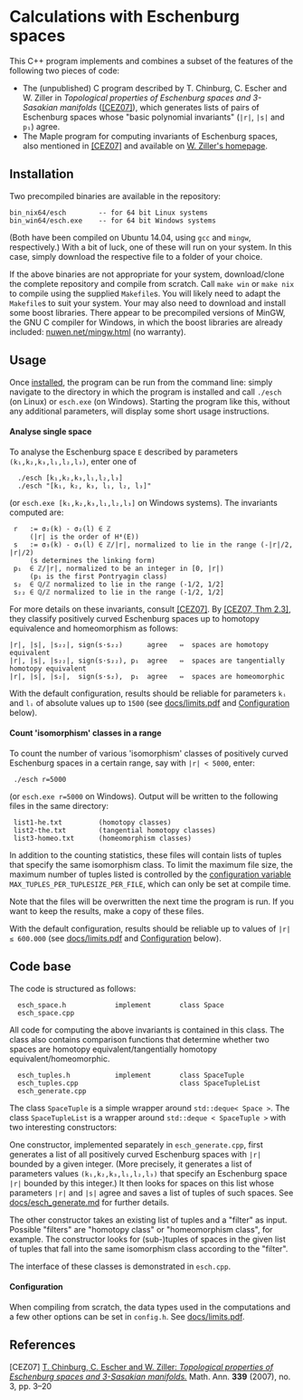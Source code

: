 # Calculations with Eschenburg spaces

This C++ program implements and combines a subset of the features of the following two pieces of code:

-  The (unpublished) C program described by T. Chinburg, C. Escher and W. Ziller in *Topological properties of Eschenburg spaces and 3-Sasakian manifolds* ([\[CEZ07\]](#references)), which generates lists of pairs of Eschenburg spaces whose "basic polynomial invariants" (`|r|`, `|s|` and `p₁`) agree. 
-  The Maple program for computing invariants of Eschenburg spaces, also mentioned in [\[CEZ07\]](#references) and available on [W. Ziller's homepage](https://www.math.upenn.edu/~wziller/research.html).


## Installation

Two precompiled binaries are available in the repository:

    bin_nix64/esch        -- for 64 bit Linux systems
    bin_win64/esch.exe    -- for 64 bit Windows systems
    
(Both have been compiled on Ubuntu 14.04, using `gcc` and `mingw`, respectively.)  With a bit of luck, one of these will run on your system.  In this case, simply download the respective file to a folder of your choice.

If the above binaries are not appropriate for your system, download/clone the complete repository and compile from scratch.  Call `make win` or `make nix` to compile using the supplied `Makefile`s.  You will likely need to adapt the `Makefile`s to suit your system.   Your may also need to download and install some boost libraries.
There appear to be precompiled versions of MinGW, the GNU C compiler for Windows, in which the boost libraries are already included:
[nuwen.net/mingw.html](https://nuwen.net/mingw.html)  (no warranty).


## Usage

Once [installed](#installation), the program can be run from the command line:  simply navigate to the directory in which the program is installed and call `./esch` (on Linux) or `esch.exe` (on Windows).  Starting the program like this, without any additional parameters, will display some short usage instructions.  

#### Analyse single space
To analyse the Eschenburg space `E` described by parameters `(k₁,k₂,k₃,l₁,l₂,l₃)`, enter one of
								
      ./esch [k₁,k₂,k₃,l₁,l₂,l₃]					
      ./esch "[k₁, k₂, k₃, l₁, l₂, l₃]"				

(or `esch.exe [k₁,k₂,k₃,l₁,l₂,l₃]` on Windows systems).  The invariants computed are:

     r   := σ₂(k) - σ₂(l) ∈ ℤ
         (|r| is the order of H⁴(E))
     s   := σ₃(k) - σ₃(l) ∈ ℤ/|r|, normalized to lie in the range (-|r|/2, |r|/2)
         (s determines the linking form)
     p₁  ∈ ℤ/|r|, normalized to be an integer in [0, |r|) 
         (p₁ is the first Pontryagin class)
     s₂  ∈ ℚ/ℤ normalized to lie in the range (-1/2, 1/2]
     s₂₂ ∈ ℚ/ℤ normalized to lie in the range (-1/2, 1/2]

For more details on these invariants, consult  [\[CEZ07\]](#references).  By  [\[CEZ07, Thm 2.3\]](#references), they classify positively curved Eschenburg spaces up to homotopy equivalence and homeomorphism as follows:

    |r|, |s|, |s₂₂|, sign(s·s₂₂)      agree   ⇔  spaces are homotopy equivalent
    |r|, |s|, |s₂₂|, sign(s·s₂₂), p₁  agree   ⇔  spaces are tangentially homotopy equivalent
    |r|, |s|, |s₂|,  sign(s·s₂),  p₁  agree   ⇔  spaces are homeomorphic
    
With the default configuration, results should be reliable for parameters `kᵢ` and `lᵢ` of absolute values up to `1500` (see [docs/limits.pdf](docs/limits.pdf) and [Configuration](#configuration) below).


#### Count 'isomorphism' classes in a range
To count the number of various 'isomorphism' classes of positively curved Eschenburg spaces in a certain range, say with `|r| < 5000`, enter:						
								
     ./esch r=5000						

(or `esch.exe r=5000` on Windows).  Output will be written to the following files in the same directory:

     list1-he.txt	      (homotopy classes)							
     list2-the.txt        (tangential homotopy classes)
     list3-homeo.txt      (homeomorphism classes)

In addition to the counting statistics, these files will contain lists of tuples that specify the same isomorphism class.  To limit the maximum file size, the maximum number of tuples listed is controlled by the [configuration variable](#configuration) `MAX_TUPLES_PER_TUPLESIZE_PER_FILE`, which can only be set at compile time.  

Note that the files will be overwritten the next time the program is run.  If you want to keep the results, make a copy of these files.

With the default configuration, results should be reliable up to values of `|r| ≤ 600.000` (see [docs/limits.pdf](docs/limits.pdf) and [Configuration](#configuration) below).

## Code base
The code is structured as follows:

      esch_space.h            implement       class Space
      esch_space.cpp 
 
All code for computing the above invariants is contained in this class.  The class also contains comparison functions that determine whether two spaces are homotopy equivalent/tangentially homotopy equivalent/homeomorphic. 
 
      esch_tuples.h           implement       class SpaceTuple
      esch_tuples.cpp                         class SpaceTupleList
      esch_generate.cpp

The class `SpaceTuple` is a simple wrapper around `std::deque< Space >`.  The class `SpaceTupleList` is a wrapper around `std::deque < SpaceTuple >` with two interesting constructors:

One constructor, implemented separately in `esch_generate.cpp`, first generates a list of all positively curved Eschenburg spaces with `|r|` bounded by a given integer.  (More precisely, it generates a list of parameters values `(k₁,k₂,k₃,l₁,l₂,l₃)` that specify an Eschenburg space `|r|` bounded by this integer.)  It then looks for spaces on this list whose parameters `|r|` and `|s|` agree and saves a list of tuples of such spaces.  See [docs/esch_generate.md](docs/esch_generate.md) for further details.

The other constructor takes an existing list of tuples and a "filter" as input.  Possible "filters" are "homotopy class" or  "homeomorphism class", for example.  The constructor looks for (sub-)tuples of spaces in the given list of tuples that fall into the same isomorphism class according to the "filter".

The interface of these classes is demonstrated in `esch.cpp`.

#### Configuration

When compiling from scratch, the data types used in the computations and a few other options can be set in `config.h`.  See [docs/limits.pdf](docs/limits.pdf).


## References
\[CEZ07\] [T. Chinburg, C. Escher and W. Ziller: *Topological properties of Eschenburg spaces and 3-Sasakian manifolds.*](https://doi.org/10.1007/s00208-007-0102-6)  Math. Ann. **339** (2007), no. 3, pp. 3–20
